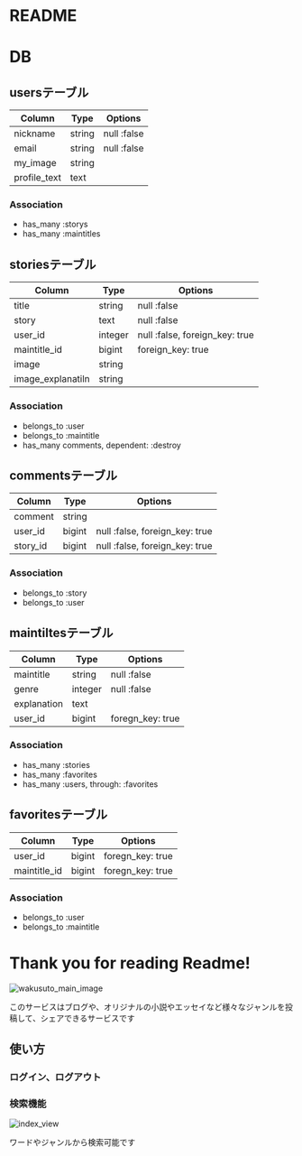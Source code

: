 # README

# DB

## usersテーブル
|Column|Type|Options|
|------|----|-------|
|nickname|string|null :false|
|email|string|null :false|
|my_image|string||
|profile_text|text||

### Association
- has_many :storys
- has_many :maintitles

## storiesテーブル
|Column|Type|Options|
|------|----|-------|
|title|string|null :false|
|story|text|null :false|
|user_id|integer|null :false, foreign_key: true|
|maintitle_id|bigint|foreign_key: true|
|image|string||
|image_explanatiln|string||

### Association
- belongs_to :user
- belongs_to :maintitle
- has_many comments, dependent: :destroy


## commentsテーブル
|Column|Type|Options|
|------|----|-------|
|comment|string||
|user_id|bigint|null :false, foreign_key: true|
|story_id|bigint|null :false, foreign_key: true|

### Association
- belongs_to :story
- belongs_to :user

## maintiltesテーブル
|Column|Type|Options|
|------|----|-------|
|maintitle|string|null :false|
|genre|integer|null :false|
|explanation|text||
|user_id|bigint|foregn_key: true|

### Association
- has_many :stories
- has_many :favorites
- has_many :users, through: :favorites

## favoritesテーブル
|Column|Type|Options|
|------|----|-------|
|user_id|bigint|foregn_key: true|
|maintitle_id|bigint|foregn_key: true|

### Association
- belongs_to :user
- belongs_to :maintitle



# Thank you for reading Readme!

![wakusuto_main_image](https://user-images.githubusercontent.com/54009505/68096905-3b7dfb00-fef7-11e9-8d53-5dd484186aa5.png)

 このサービスはブログや、オリジナルの小説やエッセイなど様々なジャンルを投稿して、シェアできるサービスです

## 使い方

### ログイン、ログアウト

### 検索機能

![index_view](https://user-images.githubusercontent.com/54009505/68098615-f8288a00-ff00-11e9-941a-dddc1a603ad8.jpeg)

ワードやジャンルから検索可能です






